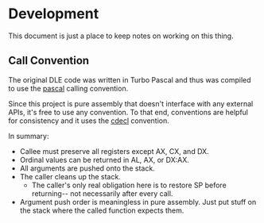 # Development

This document is just a place to keep notes on working on this thing.

## Call Convention

The original DLE code was written in Turbo Pascal and thus was compiled
to use the [pascal][1] calling convention.

Since this project is pure assembly that doesn't interface with any
external APIs, it's free to use any convention. To that end, conventions
are helpful for consistency and it uses the [cdecl][2] convention.

In summary:

* Callee must preserve all registers except AX, CX, and DX.
* Ordinal values can be returned in AL, AX, or DX:AX.
* All arguments are pushed onto the stack.
* The caller cleans up the stack.
  * The caller's only real obligation here is to restore SP before
    returning-- not necessarily after every call.
* Argument push order is meaningless in pure assembly. Just put stuff on
  the stack where the called function expects them.

[1]: https://en.wikipedia.org/wiki/X86_calling_conventions#pascal
[2]: https://en.wikipedia.org/wiki/X86_calling_conventions#cdecl
